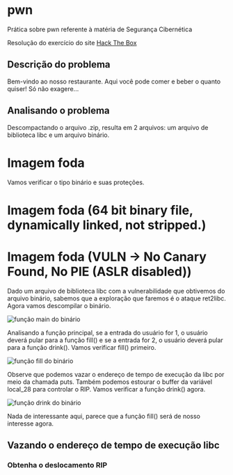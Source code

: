 # pwn
Prática sobre pwn referente à matéria de Segurança Cibernética

Resolução do exercício do site [Hack The Box](https://app.hackthebox.com/challenges/restaurant)

## Descrição do problema
Bem-vindo ao nosso restaurante. Aqui você pode comer e beber o quanto quiser! Só não exagere...

## Analisando o problema
Descompactando o arquivo .zip, resulta em 2 arquivos: um arquivo de biblioteca libc e um arquivo binário.

# Imagem foda

Vamos verificar o tipo binário e suas proteções.

# Imagem foda (64 bit binary file, dynamically linked, not stripped.)
# Imagem foda (VULN -> No Canary Found, No PIE (ASLR disabled))

Dado um arquivo de biblioteca libc com a vulnerabilidade que obtivemos do arquivo binário, sabemos que a exploração que faremos é o ataque ret2libc. Agora vamos descompilar o binário.

![função main do binário](https://github.com/caiocadini/pwn/assets/100872066/afa0fe88-66e2-4d79-bc03-ca466a5d2676 "Função main")


Analisando a função principal, se a entrada do usuário for 1, o usuário deverá pular para a função fill() e se a entrada for 2, o usuário deverá pular para a função drink(). Vamos verificar fill() primeiro.

![função fill do binário](https://github.com/caiocadini/pwn/assets/100872066/cd33ee9a-5926-4596-9d82-a3b56f1580e1 "Função fill")


Observe que podemos vazar o endereço de tempo de execução da libc por meio da chamada puts. Também podemos estourar o buffer da variável local_28 para controlar o RIP. Vamos verificar a função drink() agora.

![função drink do binário](https://github.com/caiocadini/pwn/assets/100872066/622371a3-4739-4fd6-ad0e-3a4dc2ce72fc "Função drink")


Nada de interessante aqui, parece que a função fill() será de nosso interesse agora.

## Vazando o endereço de tempo de execução libc

### Obtenha o deslocamento RIP


